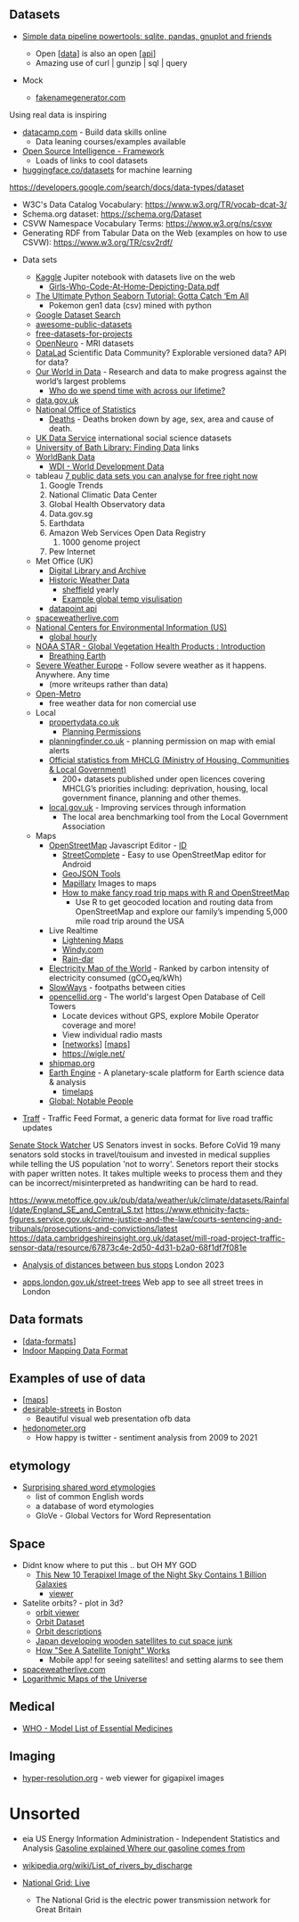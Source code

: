 Datasets
--------

* [Simple data pipeline powertools: sqlite, pandas, gnuplot and friends](https://csvbase.com/blog/5) 
    * Open [[data]] is also an open [[api]]
    * Amazing use of curl | gunzip | sql | query

* Mock
    * [fakenamegenerator.com](https://www.fakenamegenerator.com/)

Using real data is inspiring

* [datacamp.com](https://www.datacamp.com/) - Build data skills online
    * Data leaning courses/examples available
* [Open Source Intelligence - Framework](https://osintframework.com/)
    * Loads of links to cool datasets
* [huggingface.co/datasets](https://huggingface.co/datasets) for machine learning

https://developers.google.com/search/docs/data-types/dataset
- W3C's Data Catalog Vocabulary: https://www.w3.org/TR/vocab-dcat-3/
- Schema.org dataset: https://schema.org/Dataset
- CSVW Namespace Vocabulary Terms: https://www.w3.org/ns/csvw
- Generating RDF from Tabular Data on the Web (examples on how to use CSVW): https://www.w3.org/TR/csv2rdf/ 

* Data sets
    * [Kaggle](https://www.kaggle.com/) Jupiter notebook with datasets live on the web
        * [Girls-Who-Code-At-Home-Depicting-Data.pdf](https://girlswhocode.com/assets/downloads/craft-prod/downloads/Girls-Who-Code-At-Home-Depicting-Data.pdf)
    * [The Ultimate Python Seaborn Tutorial: Gotta Catch ‘Em All](https://elitedatascience.com/python-seaborn-tutorial)
        * Pokemon gen1 data (csv) mined with python
    * [Google Dataset Search](https://datasetsearch.research.google.com/)
    * [awesome-public-datasets](https://github.com/awesomedata/awesome-public-datasets)
    * [free-datasets-for-projects](https://www.dataquest.io/blog/free-datasets-for-projects/)
    * [OpenNeuro](https://openneuro.org/) - MRI datasets
    * [DataLad](https://www.datalad.org/) Scientific Data Community? Explorable versioned data? API for data?
    * [Our World in Data](https://ourworldindata.org/) - Research and data to make progress against the world’s largest problems
        * [Who do we spend time with across our lifetime?](https://ourworldindata.org/time-with-others-lifetime)
    * [data.gov.uk](https://data.gov.uk/)
    * [National Office of Statistics](https://www.ons.gov.uk/)
        * [Deaths](https://www.ons.gov.uk/peoplepopulationandcommunity/birthsdeathsandmarriages/deaths) - Deaths broken down by age, sex, area and cause of death.
    * [UK Data Service](https://www.ukdataservice.ac.uk/) international social science datasets
    * [University of Bath Library: Finding Data](https://library.bath.ac.uk/research-data/finding-data/home) links
    * [WorldBank Data](https://data.worldbank.org/)
        * [WDI - World Development Data](https://datatopics.worldbank.org/world-development-indicators/)
    * tableau [7 public data sets you can analyse for free right now](https://www.tableau.com/en-gb/learn/articles/free-public-data-sets)
        1. Google Trends
        2. National Climatic Data Center
        3. Global Health Observatory data
        4. Data.gov.sg
        5. Earthdata
        6. Amazon Web Services Open Data Registry
            1. 1000 genome project
        7. Pew Internet
    * Met Office (UK)
        * [Digital Library and Archive](https://digital.nmla.metoffice.gov.uk/)
        * [Historic Weather Data](https://www.metoffice.gov.uk/climate/uk/data)
            * [sheffield](https://www.metoffice.gov.uk/pub/data/weather/uk/climate/stationdata/sheffielddata.txt) yearly
            * [Example global temp visulisation](https://twitter.com/anttilip/status/1217529718938820610)
        * [datapoint api](https://www.metoffice.gov.uk/datapoint)
    * [spaceweatherlive.com](https://www.spaceweatherlive.com/)
    * [National Centers for Environmental Information (US)](https://www.ncei.noaa.gov/)
        * [global hourly](https://www.ncei.noaa.gov/data/global-hourly/)
    * [NOAA STAR - Global Vegetation Health Products : Introduction](https://www.star.nesdis.noaa.gov/smcd/emb/vci/VH/index.php)
        * [Breathing Earth](http://www.p01.org/breathing_earth/)
    * [Severe Weather Europe](https://www.severe-weather.eu/) - Follow severe weather as it happens. Anywhere. Any time
        * (more writeups rather than data)
    * [Open-Metro](https://open-meteo.com/en/docs)
        * free weather data for non comercial use
    * Local
        * [propertydata.co.uk](https://propertydata.co.uk/)
            * [Planning Permissions](https://propertydata.co.uk/api/documentation/planning)
        * [planningfinder.co.uk](https://www.planningfinder.co.uk/) - planning permission on map with emial alerts
        * [Official statistics from MHCLG (Ministry of Housing, Communities & Local Government)](https://opendatacommunities.org/)
            * 200+ datasets published under open licences covering MHCLG’s priorities including: deprivation, housing, local government finance, planning and other themes.
        * [local.gov.uk](https://lginform.local.gov.uk/dataAndReports/explorer) -  Improving services through information 
            * The local area benchmarking tool from the Local Government Association
    * Maps
        * [OpenStreetMap](https://www.openstreetmap.org) Javascript Editor - [ID](https://wiki.openstreetmap.org/wiki/ID)
            * [StreetComplete](https://github.com/streetcomplete/StreetComplete) - Easy to use OpenStreetMap editor for Android 
            * [GeoJSON Tools](https://geoman.io/)
            * [Mapillary](https://www.mapillary.com/) Images to maps
            * [How to make fancy road trip maps with R and OpenStreetMap](https://www.andrewheiss.com/blog/2023/06/01/geocoding-routing-openstreetmap-r/)
                * Use R to get geocoded location and routing data from OpenStreetMap and explore our family’s impending 5,000 mile road trip around the USA
        * Live Realtime
            * [Lightening Maps](https://www.lightningmaps.org/)
            * [Windy.com](https://www.windy.com/)
            * [Rain-dar](https://meteoradar.co.uk/realtime-rainradar)
        * [Electricity Map of the World](https://www.electricitymap.org/) - Ranked by carbon intensity of electricity consumed (gCO₂eq/kWh)
        * [SlowWays](https://slowways.uk/) - footpaths between cities
        * [opencellid.org](https://www.opencellid.org/) - The world's largest Open Database of Cell Towers
            * Locate devices without GPS, explore Mobile Operator coverage and more!
            * View individual radio masts
            * [[networks]] [[maps]]
            * https://wigle.net/
        * [shipmap.org](https://www.shipmap.org/)
        * [Earth Engine](https://earthengine.google.com/) - A planetary-scale platform for Earth science data & analysis
            * [timelaps](https://earthengine.google.com/timelapse/)
        * [Global: Notable People](https://tjukanovt.github.io/notable-people)

* [Traff](https://gitlab.com/traffxml) - Traffic Feed Format, a generic data format for live road traffic updates


[Senate Stock Watcher](https://senatestockwatcher.com/) US Senators invest in socks. Before CoVid 19 many senators sold stocks in travel/touisum and invested in medical supplies while telling the US population 'not to worry'. Senetors report their stocks with paper written notes. It takes multiple weeks to process them and they can be incorrect/misinterpreted as handwriting can be hard to read.

https://www.metoffice.gov.uk/pub/data/weather/uk/climate/datasets/Rainfall/date/England_SE_and_Central_S.txt
https://www.ethnicity-facts-figures.service.gov.uk/crime-justice-and-the-law/courts-sentencing-and-tribunals/prosecutions-and-convictions/latest
https://data.cambridgeshireinsight.org.uk/dataset/mill-road-project-traffic-sensor-data/resource/67873c4e-2d50-4d31-b2a0-68f1df7f081e


* [Analysis of distances between bus stops](https://www.michalpaszkiewicz.co.uk/blog/busdistributions/index.html) London 2023

* [apps.london.gov.uk/street-trees](https://apps.london.gov.uk/street-trees/) Web app to see all street trees in London

Data formats
------------
* [[data-formats]]
* [Indoor Mapping Data Format](https://register.apple.com/resources/imdf/)

Examples of use of data
-----------------------
* [[maps]]
* [desirable-streets](https://senseable.mit.edu/desirable-streets/) in Boston
    * Beautiful visual web presentation ofb data
* [hedonometer.org](https://hedonometer.org/)
    * How happy is twitter - sentiment analysis from 2009 to 2021

etymology
---------

* [Surprising shared word etymologies](https://www.danielde.dev/blog/surprising-shared-word-etymologies/)
    * list of common English words
    * a database of word etymologies
    * GloVe - Global Vectors for Word Representation

Space
-----

* Didnt know where to put this .. but OH MY GOD
    * [This New 10 Terapixel Image of the Night Sky Contains 1 Billion Galaxies](https://kottke.org/21/02/10-terapixel-image-of-the-night-sky)
        * [viewer](https://viewer.legacysurvey.org/#IC%202442)
* Satelite orbits? - plot in 3d?
    * [orbit viewer](http://stuffin.space/)
    * [Orbit Dataset](https://www.ucsusa.org/resources/satellite-database)
    * [Orbit descriptions](https://earthobservatory.nasa.gov/features/OrbitsCatalog)
    * [Japan developing wooden satellites to cut space junk](https://www.bbc.co.uk/news/business-55463366)
    * [How "See A Satellite Tonight" Works](https://james.darpinian.com/blog/how-see-a-satellite-tonight-works)
        * Mobile app! for seeing satellites! and setting alarms to see them
* [spaceweatherlive.com](https://www.spaceweatherlive.com/)
* [Logarithmic Maps of the Universe](https://www.astro.princeton.edu/universe/)

Medical
-------

* [WHO - Model List of Essential Medicines](https://list.essentialmeds.org/)


Imaging
-------

* [hyper-resolution.org](https://hyper-resolution.org/) - web viewer for gigapixel images


Unsorted
========

* eia US Energy Information Administration - Independent Statistics and Analysis [Gasoline explained Where our gasoline comes from](https://www.eia.gov/energyexplained/gasoline/where-our-gasoline-comes-from.php)
* [wikipedia.org/wiki/List_of_rivers_by_discharge](https://en.wikipedia.org/wiki/List_of_rivers_by_discharge)

* [National Grid: Live](https://grid.iamkate.com/)
    * The National Grid is the electric power transmission network for Great Britain 

[//begin]: # "Autogenerated link references for markdown compatibility"
[data]: data.md "Data"
[api]: api.md "API"
[networks]: networks.md "Networks"
[maps]: maps.md "Maps"
[data-formats]: data-formats.md "Data Formats"
[//end]: # "Autogenerated link references"